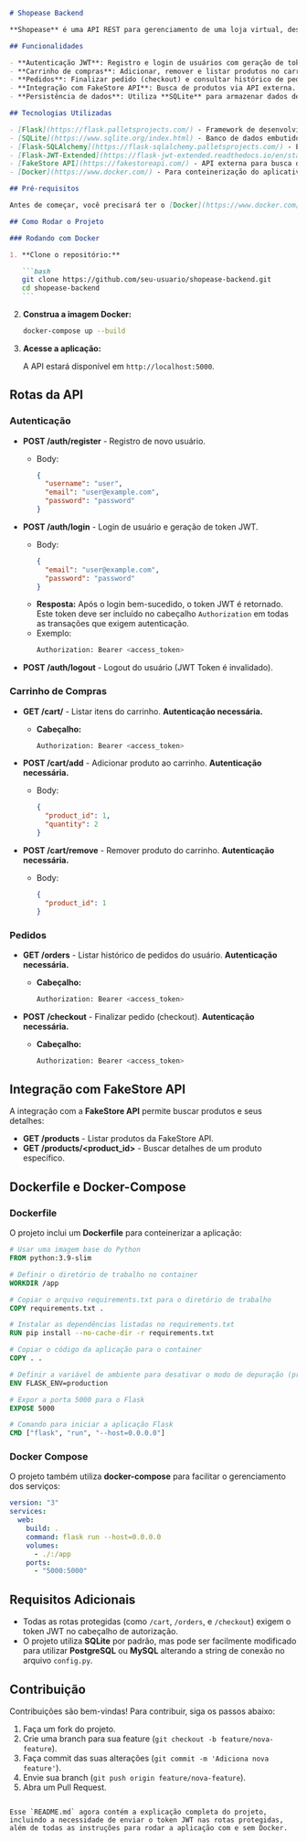 ````markdown
# Shopease Backend

**Shopease** é uma API REST para gerenciamento de uma loja virtual, desenvolvida com **Flask** e integrada à **FakeStore API**. O backend permite operações de autenticação de usuários, manipulação de carrinho de compras, checkout e histórico de pedidos. O projeto utiliza **SQLite** como banco de dados e está configurado para ser executado via **Docker**.

## Funcionalidades

- **Autenticação JWT**: Registro e login de usuários com geração de token JWT.
- **Carrinho de compras**: Adicionar, remover e listar produtos no carrinho e alterar quantidade.
- **Pedidos**: Finalizar pedido (checkout) e consultar histórico de pedidos.
- **Integração com FakeStore API**: Busca de produtos via API externa.
- **Persistência de dados**: Utiliza **SQLite** para armazenar dados de usuários, produtos no carrinho e pedidos.

## Tecnologias Utilizadas

- [Flask](https://flask.palletsprojects.com/) - Framework de desenvolvimento web.
- [SQLite](https://www.sqlite.org/index.html) - Banco de dados embutido.
- [Flask-SQLAlchemy](https://flask-sqlalchemy.palletsprojects.com/) - Extensão para integração do Flask com bancos de dados.
- [Flask-JWT-Extended](https://flask-jwt-extended.readthedocs.io/en/stable/) - Autenticação baseada em JWT.
- [FakeStore API](https://fakestoreapi.com/) - API externa para busca de produtos.
- [Docker](https://www.docker.com/) - Para conteinerização do aplicativo.

## Pré-requisitos

Antes de começar, você precisará ter o [Docker](https://www.docker.com/get-started) instalado na sua máquina.

## Como Rodar o Projeto

### Rodando com Docker

1. **Clone o repositório:**

   ```bash
   git clone https://github.com/seu-usuario/shopease-backend.git
   cd shopease-backend
   ```
````

2. **Construa a imagem Docker:**

   ```bash
   docker-compose up --build
   ```

3. **Acesse a aplicação:**

   A API estará disponível em `http://localhost:5000`.

## Rotas da API

### Autenticação

- **POST /auth/register** - Registro de novo usuário.

  - Body:
    ```json
    {
      "username": "user",
      "email": "user@example.com",
      "password": "password"
    }
    ```

- **POST /auth/login** - Login de usuário e geração de token JWT.

  - Body:
    ```json
    {
      "email": "user@example.com",
      "password": "password"
    }
    ```
  - **Resposta:** Após o login bem-sucedido, o token JWT é retornado. Este token deve ser incluído no cabeçalho `Authorization` em todas as transações que exigem autenticação.
  - Exemplo:
    ```bash
    Authorization: Bearer <access_token>
    ```

- **POST /auth/logout** - Logout do usuário (JWT Token é invalidado).

### Carrinho de Compras

- **GET /cart/** - Listar itens do carrinho. **Autenticação necessária.**

  - **Cabeçalho:**
    ```bash
    Authorization: Bearer <access_token>
    ```

- **POST /cart/add** - Adicionar produto ao carrinho. **Autenticação necessária.**

  - Body:
    ```json
    {
      "product_id": 1,
      "quantity": 2
    }
    ```

- **POST /cart/remove** - Remover produto do carrinho. **Autenticação necessária.**
  - Body:
    ```json
    {
      "product_id": 1
    }
    ```

### Pedidos

- **GET /orders** - Listar histórico de pedidos do usuário. **Autenticação necessária.**

  - **Cabeçalho:**
    ```bash
    Authorization: Bearer <access_token>
    ```

- **POST /checkout** - Finalizar pedido (checkout). **Autenticação necessária.**
  - **Cabeçalho:**
    ```bash
    Authorization: Bearer <access_token>
    ```

## Integração com FakeStore API

A integração com a **FakeStore API** permite buscar produtos e seus detalhes:

- **GET /products** - Listar produtos da FakeStore API.
- **GET /products/<product_id>** - Buscar detalhes de um produto específico.

## Dockerfile e Docker-Compose

### Dockerfile

O projeto inclui um **Dockerfile** para conteinerizar a aplicação:

```Dockerfile
# Usar uma imagem base do Python
FROM python:3.9-slim

# Definir o diretório de trabalho no container
WORKDIR /app

# Copiar o arquivo requirements.txt para o diretório de trabalho
COPY requirements.txt .

# Instalar as dependências listadas no requirements.txt
RUN pip install --no-cache-dir -r requirements.txt

# Copiar o código da aplicação para o container
COPY . .

# Definir a variável de ambiente para desativar o modo de depuração (produção)
ENV FLASK_ENV=production

# Expor a porta 5000 para o Flask
EXPOSE 5000

# Comando para iniciar a aplicação Flask
CMD ["flask", "run", "--host=0.0.0.0"]
```

### Docker Compose

O projeto também utiliza **docker-compose** para facilitar o gerenciamento dos serviços:

```yaml
version: "3"
services:
  web:
    build: .
    command: flask run --host=0.0.0.0
    volumes:
      - ./:/app
    ports:
      - "5000:5000"
```

## Requisitos Adicionais

- Todas as rotas protegidas (como `/cart`, `/orders`, e `/checkout`) exigem o token JWT no cabeçalho de autorização.
- O projeto utiliza **SQLite** por padrão, mas pode ser facilmente modificado para utilizar **PostgreSQL** ou **MySQL** alterando a string de conexão no arquivo `config.py`.

## Contribuição

Contribuições são bem-vindas! Para contribuir, siga os passos abaixo:

1. Faça um fork do projeto.
2. Crie uma branch para sua feature (`git checkout -b feature/nova-feature`).
3. Faça commit das suas alterações (`git commit -m 'Adiciona nova feature'`).
4. Envie sua branch (`git push origin feature/nova-feature`).
5. Abra um Pull Request.

```

Esse `README.md` agora contém a explicação completa do projeto, incluindo a necessidade de enviar o token JWT nas rotas protegidas, além de todas as instruções para rodar a aplicação com e sem Docker.
```
